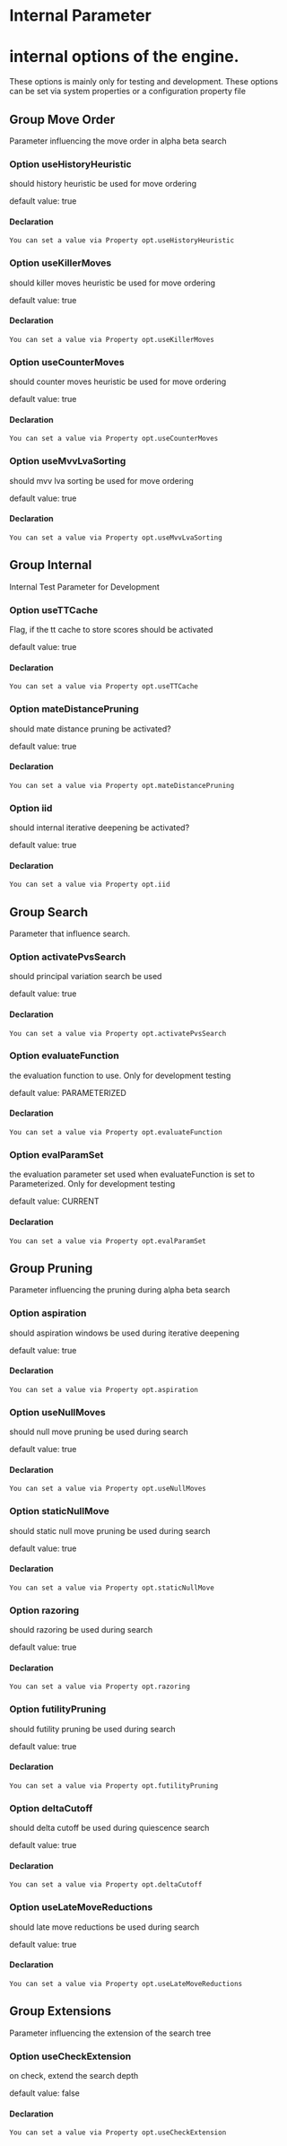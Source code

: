 # Internal Parameter

# internal options of the engine.

 These options is mainly only for testing and development. These options can be set via system properties or a configuration property file
## Group Move Order
Parameter influencing the move order in alpha beta search
### Option useHistoryHeuristic
should history heuristic be used for move ordering

default value: true

#### Declaration
    You can set a value via Property opt.useHistoryHeuristic
### Option useKillerMoves
should killer moves heuristic be used for move ordering

default value: true

#### Declaration
    You can set a value via Property opt.useKillerMoves
### Option useCounterMoves
should counter moves heuristic be used for move ordering

default value: true

#### Declaration
    You can set a value via Property opt.useCounterMoves
### Option useMvvLvaSorting
should mvv lva sorting be used for move ordering

default value: true

#### Declaration
    You can set a value via Property opt.useMvvLvaSorting
## Group Internal
Internal Test Parameter for Development
### Option useTTCache
Flag, if the tt cache to store scores should be activated

default value: true

#### Declaration
    You can set a value via Property opt.useTTCache
### Option mateDistancePruning
should mate distance pruning be activated?

default value: true

#### Declaration
    You can set a value via Property opt.mateDistancePruning
### Option iid
should internal iterative deepening be activated?

default value: true

#### Declaration
    You can set a value via Property opt.iid
## Group Search
Parameter that influence search.
### Option activatePvsSearch
should principal variation search be used

default value: true

#### Declaration
    You can set a value via Property opt.activatePvsSearch
### Option evaluateFunction
the evaluation function to use. Only for development testing

default value: PARAMETERIZED

#### Declaration
    You can set a value via Property opt.evaluateFunction
### Option evalParamSet
the evaluation parameter set used when evaluateFunction is set to Parameterized. Only for development testing

default value: CURRENT

#### Declaration
    You can set a value via Property opt.evalParamSet
## Group Pruning
Parameter influencing the pruning during alpha beta search
### Option aspiration
should aspiration windows be used during iterative deepening

default value: true

#### Declaration
    You can set a value via Property opt.aspiration
### Option useNullMoves
should null move pruning be used during search

default value: true

#### Declaration
    You can set a value via Property opt.useNullMoves
### Option staticNullMove
should static null move pruning be used during search

default value: true

#### Declaration
    You can set a value via Property opt.staticNullMove
### Option razoring
should razoring be used during search

default value: true

#### Declaration
    You can set a value via Property opt.razoring
### Option futilityPruning
should futility pruning be used during search

default value: true

#### Declaration
    You can set a value via Property opt.futilityPruning
### Option deltaCutoff
should delta cutoff be used during quiescence search

default value: true

#### Declaration
    You can set a value via Property opt.deltaCutoff
### Option useLateMoveReductions
should late move reductions be used during search

default value: true

#### Declaration
    You can set a value via Property opt.useLateMoveReductions
## Group Extensions
Parameter influencing the extension of the search tree
### Option useCheckExtension
on check, extend the search depth

default value: false

#### Declaration
    You can set a value via Property opt.useCheckExtension

